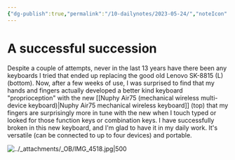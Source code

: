 ```yaml
---
{"dg-publish":true,"permalink":"/10-dailynotes/2023-05-24/","noteIcon":"2"}
---
```


# A successful succession

Despite a couple of attempts, never in the last 13 years have there been any keyboards I tried that ended up replacing the good old Lenovo SK-8815 (L) (bottom). Now, after a few weeks of use, I was surprised to find that my hands and fingers actually developed a better kind keyboard "proprioception" with the new [[Nuphy Air75 (mechanical wireless multi-device keyboard)\|Nuphy Air75 mechanical wireless keyboard]] (top) that my fingers are surprisingly more in tune with the new when I touch typed or looked for those function keys or combination keys. I have successfully broken in this new keyboard, and I'm glad to have it in my daily work. It's versatile (can be connected to up to four devices) and portable. 

![../_attachments/_OB/IMG_4518.jpg|500](/img/user/_attachments/_OB/IMG_4518.jpg)